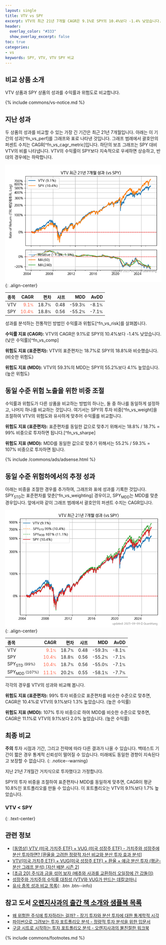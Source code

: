 ```yaml
---
layout: single
title: VTV vs SPY
excerpt: VTV의 최근 21년 7개월 CAGR은 9.1%로 SPY의 10.4%보다 -1.4% 낮았습니다.
header:
  overlay_color: "#333"
  show_overlay_excerpt: false
toc: true
categories:
- vs
keywords: SPY, VTV, VTV SPY 비교
---
```


## 비교 상품 소개


VTV 상품과 SPY 상품의 성과를 수익률과 위험도로 비교합니다.





{% include commons/vs-notice.md %}

## 지난 성과

두 상품의 성과를 비교할 수 있는 가장 긴 기간은 최근 21년 7개월입니다. 아래는 이 기간의 성과[^fn_vs_perf]를 그래프와 표로 나타낸 것입니다.
그래프 범례에서 괄호안의 퍼센트 수치는 CAGR[^fn_vs_cagr_metric]입니다.
하단의 보조 그래프는 SPY 대비 VTV의 비를 나타냅니다.
VTV의 수익률이 SPY보다 지속적으로 우세하면 상승하고, 반대의 경우에는 하락합니다.

![VTV](/vs/images/vtv-vs-spy_dual.png){: .align-center}

| **종목** | **CAGR** | **편차** | **샤프** | **MDD** | **AvDD** |
| :------------ | ------: | -----------: | -------: | ------: | -------: |
| VTV | <span style="color: tomato">9.1<small>%</small></span> | 18.7<small>%</small> | 0.48 | -59.3<small>%</small> | -8.1<small>%</small> |
| SPY | <span style="color: tomato">10.4<small>%</small></span> | 18.8<small>%</small> | 0.56 | -55.2<small>%</small> | -7.1<small>%</small> |

<!-- more -->


성과를 분석하는 전통적인 방법인 수익률과 위험도[^fn_vs_risk]를 살펴봅니다.

**수익률 지표 (CAGR):** VTV의 CAGR은 9.1%로 SPY의 10.4%보다 -1.4% 낮았습니다. (낮은 수익률)[^fn_vs_comp]

**위험도 지표 (표준편차):** VTV의 표준편차는 18.7%로 SPY의 18.8%와 비슷했습니다. (비슷한 위험도)

**위험도 지표 (MDD):** VTV의 59.3%의 MDD는 SPY의 55.2%보다 4.1% 높았습니다. (높은 위험도)



## 동일 수준 위험 노출을 위한 비중 조절

수익률과 위험도가 다른 상품을 비교하는 방법의 하나는, 둘 중 하나를 동일하게 설정하고, 나머지 하나를 비교하는 것입니다.
여기서는 SPY의 투자 비중[^fn_vs_weight]을 조절하여 VTV의 위험도와 유사하게 맞추어 수익률를 비교합니다.

**위험도 지표 (표준편차):** 표준편차를 동일한 값으로 맞추기 위해서는 18.8% / 18.7% = 99% 비중으로 투자하면 됩니다.[^fn_vs_sharpe]

**위험도 지표 (MDD):** MDD를 동일한 값으로 맞추기 위해서는 55.2% / 59.3% = 107% 비중으로 투자하면 됩니다.


{% include /commons/ads/adsense.html %}



## 동일 수준 위험하에서의 추정 성과

아래는 비중을 조절한 경우를 추가하여, 그래프와 표에 성과를 기록한 것입니다.
SPY<sub>STD</sub>는 표준편차를 맞춘[^fn_vs_weighting] 경우이고, SPY<sub>MDD</sub>는 MDD를 맞춘 경우입니다.
앞에서와 같이 그래프 범례에서 괄호안의 퍼센트 수치는 CAGR입니다.


![VTV](/vs/images/vtv-vs-spy.png){: .align-center}



| **종목** | **CAGR** | **편차** | **샤프** | **MDD** | **AvDD** |
| :------------ | ------: | -----------: | -------: | ------: | -------: |
| VTV | <span style="color: tomato">9.1<small>%</small></span> | 18.7<small>%</small> | 0.48 | -59.3<small>%</small> | -8.1<small>%</small> |
| SPY | <span style="color: tomato">10.4<small>%</small></span> | 18.8<small>%</small> | 0.56 | -55.2<small>%</small> | -7.1<small>%</small> |
| SPY<sub>STD</sub> <small>(99%)</small> | <span style="color: tomato">10.4<small>%</small></span> | 18.7<small>%</small> | 0.56 | -55.0<small>%</small> | -7.1<small>%</small> |
| SPY<sub>MDD</sub> <small>(107%)</small> | <span style="color: tomato">11.1<small>%</small></span> | 20.2<small>%</small> | 0.55 | -58.1<small>%</small> | -7.7<small>%</small> |



각각의 경우를 VTV의 성과와 비교해 봅니다.

**위험도 지표 (표준편차):** 99% 투자 비중으로 표준편차를 비슷한 수준으로 맞추면, CAGR은 10.4%로 VTV의 9.1%보다 1.3% 높았습니다. (높은 수익률)

**위험도 지표 (MDD):** 107% 투자 비중으로 하여 MDD를 비슷한 수준으로 맞추면, CAGR은 11.1%로 VTV의 9.1%보다 2.0% 높았습니다. (높은 수익률)




## 최종 비교

**주의** 투자 시점과 기간, 그리고 전략에 따라 다른 결과가 나올 수 있습니다. 백테스트 기간이 짧은 경우 통계적 신뢰성이 떨어질 수 있습니다. 미래에도 동일한 경향이 지속된다고 보장할 수 없습니다.
{: .notice--warning}

지난 21년 7개월간 거치식으로 투자했다고 가정합니다.

SPY의 투자 비중을 조절하여 표준편차나 MDD를 동일하게 맞추면, CAGR이 평균 10.8%인 포트폴리오를 만들 수 있습니다.
이 포트폴리오는 VTV의 9.1%보다 1.7% 높았습니다.

### VTV &lt; SPY
{: .text-center}


## 관련 정보

- [[동영상] VTV (미국 가치주 ETF) + VUG (미국 성장주 ETF) - 가치주와 성장주에 분산 투자하면? [환율을 고려한 정량적 자산 비교와 분산 투자 효과 분석]](https://youtu.be/skQLUbzvzh4)
- [VTV(미국 가치주 ETF) + VUG(미국 성장주 ETF) + 환율 + 예금 분산 투자 (평균-분산 그래프 분석) [자산 배분 시즌 2]](https://m.blog.naver.com/onuri2005/223926270907)
- [[초급 20] 주식과 금을 섞어 보자 (배추와 사과를 교환하러 오일장에 간 갑돌이)](https://kongdori.tistory.com/382)
- [성장주와 가치주의 수익률 대칭성 (VTV와 VUG가 만드는 데칼코마니](https://kongdori.tistory.com/252)
- [유사 종목 성과 비교 목록](/vs/){: .btn .btn--info}


## 참고 도서 [오렌지사과의 출간 책 소개와 샘플북 목록](https://kongdori.tistory.com/691)

- [왜 위험한 주식에 투자하라는 걸까? - 장기 투자와 분산 투자에 대한 통계학적 시각](https://kongdori.tistory.com/421)
- [파이썬으로 그려보는 투자 포트폴리오 분석  - 정량적 투자 분석을 위한 입문서](https://kongdori.tistory.com/643)
- [구글 시트로 시작하는 투자 포트폴리오 분석 - 오렌지사과의 불친절한 워크북](https://kongdori.tistory.com/449)

{% include commons/footnotes.md %}